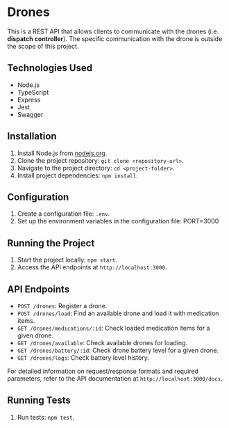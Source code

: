 # Drones

This is a REST API that allows clients to communicate with the drones (i.e. **dispatch controller**). The specific communication with the drone is outside the scope of this project.

## Technologies Used

- Node.js
- TypeScript
- Express
- Jest
- Swagger

## Installation

1. Install Node.js from [nodejs.org](https://nodejs.org).
2. Clone the project repository: `git clone <repository-url>`.
3. Navigate to the project directory: `cd <project-folder>`.
4. Install project dependencies: `npm install`.

## Configuration

1. Create a configuration file: `.env`.
2. Set up the environment variables in the configuration file:
   PORT=3000

## Running the Project

1. Start the project locally: `npm start`.
2. Access the API endpoints at `http://localhost:3000`.

## API Endpoints

- `POST /drones`: Register a drone.
- `POST /drones/load`: Find an available drone and load it with medication items.
- `GET /drones/medications/:id`: Check loaded medication items for a given drone.
- `GET /drones/available`: Check available drones for loading.
- `GET /drones/battery/:id`: Check drone battery level for a given drone.
- `GET /drones/logs`: Check battery level history.

For detailed information on request/response formats and required parameters, refer to the API documentation at `http://localhost:3000/docs`.

## Running Tests

1. Run tests: `npm test`.
